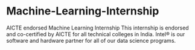 # Machine-Learning-Internship
AICTE endorsed Machine Learning Internship
This internship is endorsed and co-certified by AICTE for all technical colleges in India. Intel® is our software and hardware partner for all of our data science programs.
